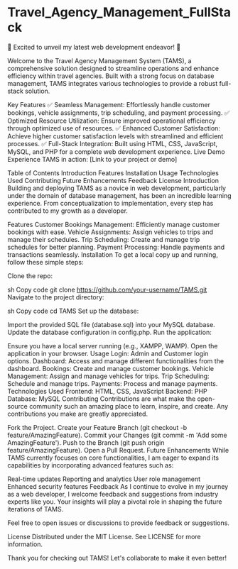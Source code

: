 # Travel_Agency_Management_FullStack
🚀 Excited to unveil my latest web development endeavor! 🚀

Welcome to the Travel Agency Management System (TAMS), a comprehensive solution designed to streamline operations and enhance efficiency within travel agencies. Built with a strong focus on database management, TAMS integrates various technologies to provide a robust full-stack solution.

Key Features
✅ Seamless Management: Effortlessly handle customer bookings, vehicle assignments, trip scheduling, and payment processing.
✅ Optimized Resource Utilization: Ensure improved operational efficiency through optimized use of resources.
✅ Enhanced Customer Satisfaction: Achieve higher customer satisfaction levels with streamlined and efficient processes.
✅ Full-Stack Integration: Built using HTML, CSS, JavaScript, MySQL, and PHP for a complete web development experience.
Live Demo
Experience TAMS in action: [Link to your project or demo]

Table of Contents
Introduction
Features
Installation
Usage
Technologies Used
Contributing
Future Enhancements
Feedback
License
Introduction
Building and deploying TAMS as a novice in web development, particularly under the domain of database management, has been an incredible learning experience. From conceptualization to implementation, every step has contributed to my growth as a developer.

Features
Customer Bookings Management: Efficiently manage customer bookings with ease.
Vehicle Assignments: Assign vehicles to trips and manage their schedules.
Trip Scheduling: Create and manage trip schedules for better planning.
Payment Processing: Handle payments and transactions seamlessly.
Installation
To get a local copy up and running, follow these simple steps:

Clone the repo:

sh
Copy code
git clone https://github.com/your-username/TAMS.git
Navigate to the project directory:

sh
Copy code
cd TAMS
Set up the database:

Import the provided SQL file (database.sql) into your MySQL database.
Update the database configuration in config.php.
Run the application:

Ensure you have a local server running (e.g., XAMPP, WAMP).
Open the application in your browser.
Usage
Login:
Admin and Customer login options.
Dashboard:
Access and manage different functionalities from the dashboard.
Bookings:
Create and manage customer bookings.
Vehicle Management:
Assign and manage vehicles for trips.
Trip Scheduling:
Schedule and manage trips.
Payments:
Process and manage payments.
Technologies Used
Frontend: HTML, CSS, JavaScript
Backend: PHP
Database: MySQL
Contributing
Contributions are what make the open-source community such an amazing place to learn, inspire, and create. Any contributions you make are greatly appreciated.

Fork the Project.
Create your Feature Branch (git checkout -b feature/AmazingFeature).
Commit your Changes (git commit -m 'Add some AmazingFeature').
Push to the Branch (git push origin feature/AmazingFeature).
Open a Pull Request.
Future Enhancements
While TAMS currently focuses on core functionalities, I am eager to expand its capabilities by incorporating advanced features such as:

Real-time updates
Reporting and analytics
User role management
Enhanced security features
Feedback
As I continue to evolve in my journey as a web developer, I welcome feedback and suggestions from industry experts like you. Your insights will play a pivotal role in shaping the future iterations of TAMS.

Feel free to open issues or discussions to provide feedback or suggestions.

License
Distributed under the MIT License. See LICENSE for more information.

Thank you for checking out TAMS! Let's collaborate to make it even better!
